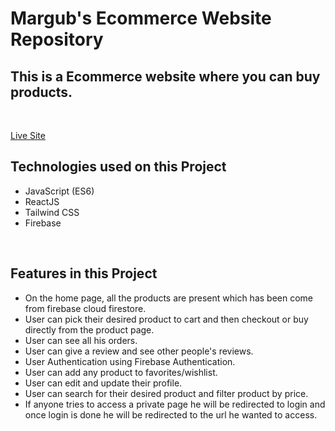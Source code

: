 # Margub's Ecommerce Website Repository

## This is a Ecommerce website where you can buy products.

<br>

[Live Site](https://margub-webshop.web.app/)

## Technologies used on this Project

- JavaScript (ES6)
- ReactJS
- Tailwind CSS
- Firebase

<br>

## Features in this Project

- On the home page, all the products are present which has been come from firebase cloud firestore.
- User can pick their desired product to cart and then checkout or buy directly from the product page.
- User can see all his orders.
- User can give a review and see other people's reviews.
- User Authentication using Firebase Authentication.
- User can add any product to favorites/wishlist.
- User can edit and update their profile.
- User can search for their desired product and filter product by price.
- If anyone tries to access a private page he will be redirected to login and once login is done he will be redirected to the url he wanted to access.
